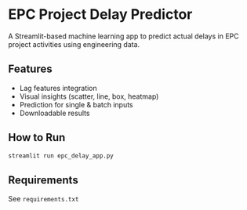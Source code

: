 # EPC Project Delay Predictor

A Streamlit-based machine learning app to predict actual delays in EPC project activities using engineering data.

## Features
- Lag features integration
- Visual insights (scatter, line, box, heatmap)
- Prediction for single & batch inputs
- Downloadable results

## How to Run
```bash
streamlit run epc_delay_app.py
```

## Requirements
See `requirements.txt`
